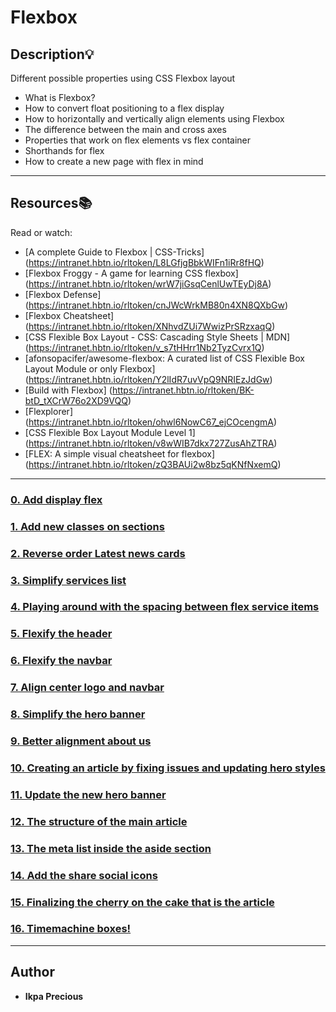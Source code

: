 # Flexbox

## Description:bulb:
Different possible properties using CSS Flexbox layout

* What is Flexbox?
* How to convert float positioning to a flex display
* How to horizontally and vertically align elements using Flexbox
* The difference between the main and cross axes
* Properties that work on flex elements vs flex container
* Shorthands for flex
* How to create a new page with flex in mind

---

## Resources:books:
Read or watch:
* [A complete Guide to Flexbox | CSS-Tricks] (https://intranet.hbtn.io/rltoken/L8LGfjgBbkWIFn1iRr8fHQ)
* [Flexbox Froggy - A game for learning CSS flexbox] (https://intranet.hbtn.io/rltoken/wrW7jiGsqCenlUwTEyDj8A)
* [Flexbox Defense] (https://intranet.hbtn.io/rltoken/cnJWcWrkMB80n4XN8QXbGw)
* [Flexbox Cheatsheet] (https://intranet.hbtn.io/rltoken/XNhvdZUi7WwizPrSRzxaqQ)
* [CSS Flexible Box Layout - CSS: Cascading Style Sheets | MDN] (https://intranet.hbtn.io/rltoken/v_s7tHHrr1Nb2TyzCvrx1Q)
* [afonsopacifer/awesome-flexbox: A curated list of CSS Flexible Box Layout Module or only Flexbox] (https://intranet.hbtn.io/rltoken/Y2lIdR7uvVpQ9NRIEzJdGw)
* [Build with Flexbox] (https://intranet.hbtn.io/rltoken/BK-btD_tXCrW76o2XD9VQQ)
* [Flexplorer] (https://intranet.hbtn.io/rltoken/ohwl6NowC67_ejCOcengmA)
* [CSS Flexible Box Layout Module Level 1] (https://intranet.hbtn.io/rltoken/v8wWIB7dkx727ZusAhZTRA)
* [FLEX: A simple visual cheatsheet for flexbox] (https://intranet.hbtn.io/rltoken/zQ3BAUi2w8bz5qKNfNxemQ)

---

### [0. Add display flex](./0-index.html)

### [1. Add new classes on sections](./1-index.html)

### [2. Reverse order Latest news cards](./2-index.html)

### [3. Simplify services list](./3-index.html)

### [4. Playing around with the spacing between flex service items](./4-index.html)

### [5. Flexify the header](./5-index.html)

### [6. Flexify the navbar](./6-index.html)

### [7. Align center logo and navbar](./7-index.html)

### [8. Simplify the hero banner](./8-index.html)

### [9. Better alignment about us](./9-index.html)

### [10.  Creating an article by fixing issues and updating hero styles](./10-article.html)

### [11. Update the new hero banner](./11-article.html)

### [12. The structure of the main article](./12-article.html)

### [13. The meta list inside the aside section](./13-article.html)

### [14. Add the share social icons](./14-article.html)

### [15. Finalizing the cherry on the cake that is the article](./100-article.html)

### [16. Timemachine boxes!](./101-style.css)

---

## Author
* **Ikpa Precious** 
